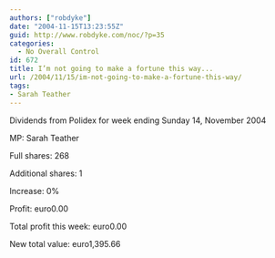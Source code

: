 ```yaml
---
authors: ["robdyke"]
date: "2004-11-15T13:23:55Z"
guid: http://www.robdyke.com/noc/?p=35
categories:
  - No Overall Control
id: 672
title: I’m not going to make a fortune this way...
url: /2004/11/15/im-not-going-to-make-a-fortune-this-way/
tags:
- Sarah Teather
---
```

Dividends from Polidex for week ending Sunday 14, November 2004

MP: Sarah Teather
  
Full shares: 268
  
Additional shares: 1
  
Increase: 0%
  
Profit: euro0.00

Total profit this week: euro0.00
  
New total value: euro1,395.66